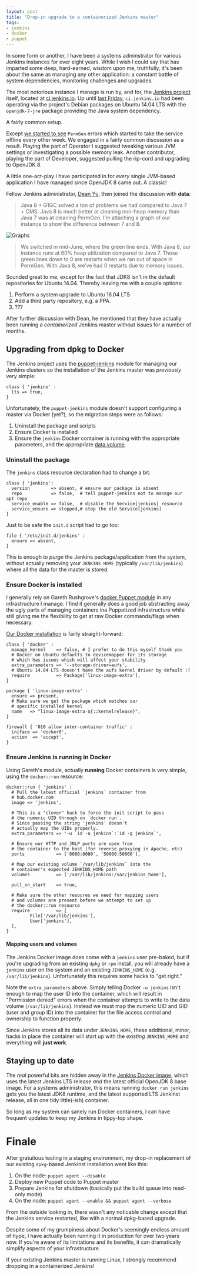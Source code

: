```yaml
---
layout: post
title: "Drop-in upgrade to a containerized Jenkins master"
tags:
- jenkins
- docker
- puppet
---
```


In some form or another, I have been a systems adminstrator for various Jenkins
instances for over eight years. While I wish I could say that has imparted
some deep, hard-earned, wisdom upon me, truthfully, it's been about the same as
managing any other application: a constant battle of system dependencies,
monitoring challenges and upgrades.

The most notorious instance I manage is run by, and for, the
[Jenkins project](https://jenkins.io) itself, located at
[ci.jenkins.io](https://ci.jenkins.io). Up until [last
Friday](https://twitter.com/agentdero/status/781970217379377152), `ci.jenkins.io`
had been operating via the project's Debian packages on Ubuntu 14.04 LTS with
the `openjdk-7-jre` package providing the Java system dependency.

A fairly common setup.

Except [we started to
see](http://lists.jenkins-ci.org/pipermail/jenkins-infra/2016-September/000858.html)
`PermGen` errors which started to take the service offline every other week.
We engaged in a fairly common discussion as a result. Playing the part of
Operator I suggested tweaking various JVM settings or investigating a possible
memory leak. Another contributor, playing the part of Developer, suggested pulling the
rip-cord and upgrading to OpenJDK 8.

A little one-act-play I have participated in for *every* single JVM-based
application I have managed since OpenJDK 8 came out. A classic!

Fellow Jenkins administrator, [Dean Yu](https://github.com/dty), then joined the
discussion with **data**:

> Java 8 + G1GC solved a ton of problems we had compared to Java 7 + CMS. Java 8
> is much better at cleaning non-heap memory than Java 7 was at cleaning PermGen.
> I’m attaching a graph of our instance to show the difference between 7 and 8.

![Graphs](/images/post-images/dropin-containerized-jenkins-master/jenkinsmemory.jpg)

> We switched in mid-June, where the green line ends. With Java 8, our instance
> runs at 60% heap utilization compared to Java 7. Those green lines down to 0
> are restarts when we ran out of space in PermGen. With Java 8, we’ve had 0
> restarts due to memory issues.


Sounded great to me, except for the fact that JDK8 isn't in the default
repositories for Ubuntu 14.04. Thereby leaving me with a couple options:

1. Perform a system upgrade to Ubuntu 16.04 LTS
1. Add a third party repository, e.g. a PPA.
1. ???

After further discussion with Dean, he mentioned that they have actually been
running a *containerized* Jenkins master without issues for a number of months.

## Upgrading from dpkg to Docker

The Jenkins project uses the
[puppet-jenkins](https://github.com/jenkinsci/puppet-jenkins) module for
managing our Jenkins clusters so the installation of the Jenkins master was
*previously* very simple:

```puppet
class { 'jenkins' :
  lts => true,
}
```

Unfortunately, the `puppet-jenkins` module doesn't support configuring a master
via Docker (yet?), so the migration steps were as follows:

1. Uninstall the package and scripts
1. Ensure Docker is installed
1. Ensure the `jenkins` Docker container is running with the appropriate
   parameters, and the appropriate [data volume](https://docs.docker.com/engine/tutorials/dockervolumes/).


### Uninstall the package

The `jenkins` class resource declaration had to change a bit:

```puppet
class { 'jenkins':
  version        => absent, # ensure our package is absent
  repo           => false,  # tell puppet-jenkins not to manage our apt repo
  service_enable => false,  # disable the Service[jenkins] resource
  service_ensure => stopped,# stop the old Service[jenkins]
}
```

Just to be safe the `init.d` script had to go too:

```puppet
file { '/etc/init.d/jenkins' :
  ensure => absent,
}
```

This is enough to *purge* the Jenkins package/application from the system,
without actually removing your `JENKINS_HOME` (typically `/var/lib/jenkins`)
where all the data for the master is stored.


### Ensure Docker is installed

I generally rely on Gareth Rushgrove's [docker
Puppet module](https://github.com/garethr/garethr-docker) in any infrastructure
I manage. I find it generally does a good job abstracting away the ugly parts
of managing containers ina Puppetized infrastructure while still giving me the
flexibility to get at raw Docker commands/flags when necessary.

[Our Docker
installation](https://github.com/jenkins-infra/jenkins-infra/blob/staging/dist/profile/manifests/docker.pp)
is fairly straight-forward:


```puppet
class { 'docker' :
  manage_kernel    => false, # I prefer to do this myself thank you
  # Docker on Ubuntu defaults to devicemapper for its storage
  # which has issues which will affect your stability
  extra_parameters => '--storage-driver=aufs',
  # Ubuntu 14.04 LTS doesn't have the aufs kernel driver by default :(
  require          => Package['linux-image-extra'],
}

package { 'linux-image-extra' :
  ensure => present,
  # Make sure we get the package which matches our
  # specific installed kernel
  name   => "linux-image-extra-${::kernelrelease}",
}

firewall { '010 allow inter-container traffic' :
  iniface => 'docker0',
  action  => 'accept',
}
```

### Ensure Jenkins is running in Docker

Using Gareth's module, actually **running** Docker containers is very simple,
using the `docker::run` resource:


```puppet
docker::run { 'jenkins' :
  # Pull the latest official `jenkins` container from
  # hub.docker.com
  image => 'jenkins',

  # This is a "clever" hack to force the init script to pass
  # the numeric UID through on `docker run`.
  # Since passing the string 'jenkins' doesn't
  # actually map the UIDs properly.
  extra_parameters => '-u `id -u jenkins`:`id -g jenkins`',

  # Ensure our HTTP and JNLP ports are open from
  # the container to the host (for reverse proxying in Apache, etc)
  ports            => ['8080:8080', '50000:50000'],

  # Map our existing volume `/var/lib/jenkins` into the
  # container's expected JENKINS_HOME path
  volumes          => ['/var/lib/jenkins:/var/jenkins_home'],

  pull_on_start    => true,

  # Make sure the other resoures we need for mapping users
  # and volumes are present before we attempt to set up
  # the docker::run resource
  require          => [
         File['/var/lib/jenkins'],
         User['jenkins'],
  ],
}
```

#### Mapping users and volumes

The Jenkins Docker image does come with a `jenkins` user pre-baked, but if
you're upgrading from an existing `dpkg` or `rpm` install, you will already
have a `jenkins` user on the system and an existing `JENKINS_HOME` (e.g.
`/var/lib/jenkins`). Unfortunately this requires some hacks to "get right."

Note the `extra_parameters` above. Simply telling Docker `-u jenkins` isn't
enough to map the user ID into the container, which will result in "Permission
denied" errors when the container attempts to write to the data volume
(`/var/lib/jenkins`). Instead we must map the numeric UID and GID (user and
group ID) into the container for the file access control and ownership to
function properly.

Since Jenkins stores all its data under `JENKINS_HOME`, these additional,
minor, hacks in place the container will start up with the *existing*
`JENKINS_HOME` and everything will **just work**.

## Staying up to date

The *real* powerful bits are hidden away in the [Jenkins Docker
image](https://github.com/jenkinsci/docker), which uses the latest Jenkins LTS
release *and* the latest official OpenJDK 8 base image. For a systems
administrator, this means running `docker run jenkins` gets you the latest
JDK8 runtime, and the latest supported LTS Jenkinst release, all in one tidy
little(-ish) container.

So long as my system can sanely run Docker containers, I can have frequent updates
to keep my Jenkins in tippy-top shape.


# Finale

After gratuitous testing in a staging environment, my drop-in replacement of
our existing `dpkg`-based Jenkinst installation went like this:

1. On the node: `puppet agent --disable`
1. Deploy new Puppet code to Puppet master
1. Prepare Jenkins for shutdown (basically put the build queue into read-only
   mode)
1. On the node: `puppet agent --enable && puppet agent --verbose`

From the outside looking in, there wasn't any noticable change except that the
Jenkins service restarted, like with a normal dpkg-based upgrade.


Despite some of my grumpiness about Docker's seemingly endless amount of hype, I
have actually been running it in production for over two years now. If you're
aware of its limitations and its benefits, it can dramatically simplify aspects
of your infrastructure.

If your existing Jenkins master is running Linux, I strongly recommend dropping in a containerized Jenkins!
